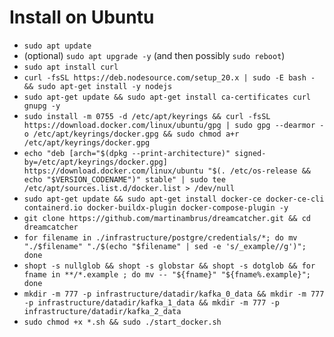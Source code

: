 # Install on Ubuntu
- `sudo apt update`
- (optional) `sudo apt upgrade -y` (and then possibly `sudo reboot`)
- `sudo apt install curl`
- `curl -fsSL https://deb.nodesource.com/setup_20.x | sudo -E bash - && sudo apt-get install -y nodejs`
- `sudo apt-get update && sudo apt-get install ca-certificates curl gnupg -y`
- `sudo install -m 0755 -d /etc/apt/keyrings && curl -fsSL https://download.docker.com/linux/ubuntu/gpg | sudo gpg --dearmor -o /etc/apt/keyrings/docker.gpg && sudo chmod a+r /etc/apt/keyrings/docker.gpg`
- `echo "deb [arch="$(dpkg --print-architecture)" signed-by=/etc/apt/keyrings/docker.gpg] https://download.docker.com/linux/ubuntu "$(. /etc/os-release && echo "$VERSION_CODENAME")" stable" | sudo tee /etc/apt/sources.list.d/docker.list > /dev/null`
- `sudo apt-get update && sudo apt-get install docker-ce docker-ce-cli containerd.io docker-buildx-plugin docker-compose-plugin -y`
- `git clone https://github.com/martinambrus/dreamcatcher.git && cd dreamcatcher`
- `for filename in ./infrastructure/postgre/credentials/*; do mv "./$filename" "./$(echo "$filename" | sed -e 's/_example//g')"; done`
- `shopt -s nullglob && shopt -s globstar && shopt -s dotglob && for fname in **/*.example ; do mv -- "${fname}" "${fname%.example}"; done`
- `mkdir -m 777 -p infrastructure/datadir/kafka_0_data && mkdir -m 777 -p infrastructure/datadir/kafka_1_data && mkdir -m 777 -p infrastructure/datadir/kafka_2_data`
- `sudo chmod +x *.sh && sudo ./start_docker.sh`